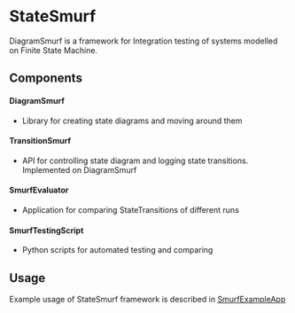 # StateSmurf
DiagramSmurf is a framework for Integration testing of systems modelled on Finite State Machine.

## Components
#### DiagramSmurf
- Library for creating state diagrams and moving around them
#### TransitionSmurf
- API for controlling state diagram and logging state transitions. Implemented on DiagramSmurf
#### SmurfEvaluator
- Application for comparing StateTransitions of different runs
#### SmurfTestingScript
- Python scripts for automated testing and comparing


## Usage
Example usage of StateSmurf framework is described in [SmurfExampleApp](https://github.com/Melky-Phoe/StateSmurf/tree/master/SmurfExampleApp)